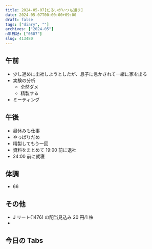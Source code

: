 ```yaml
---
title: 2024-05-07[だるいがいつも通り]
date: 2024-05-07T00:00:00+09:00
draft: false
tags: ["diary", ""]
archives: ["2024-05"]
n年日記: ["0507"]
slug: 413480
---
```


## 午前

- 少し遅めに出社しようとしたが、息子に急かされて一緒に家を出る
- 実験の分析
  - 全然ダメ
  - 精製する
- ミーティング

## 午後

- 昼休みも仕事
- やっぱりだめ
- 精製してもう一回
- 資料をまとめて 19:00 前に退社
- 24:00 前に就寝

## 体調

- 66

## その他

- J リート(1476) の配当見込み 20 円/1 株
-

## 今日の Tabs
